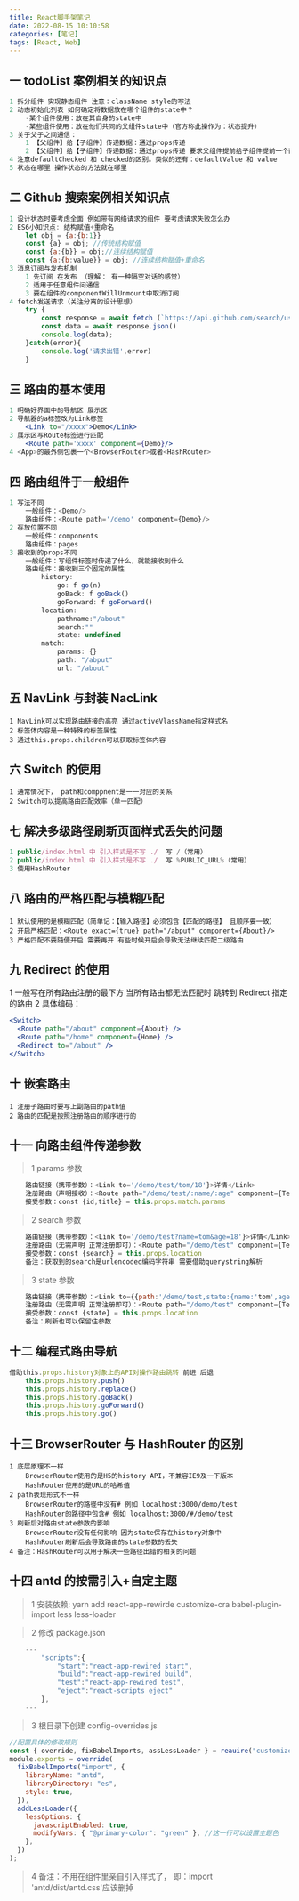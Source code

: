 ```yaml
---
title: React脚手架笔记
date: 2022-08-15 10:10:58
categories: [笔记]
tags: [React, Web]
---
```


## 一 todoList 案例相关的知识点

```js
1 拆分组件 实现静态组件 注意：className style的写法
2 动态初始化列表 如何确定将数据放在哪个组件的state中？
    -某个组件使用：放在其自身的state中
    -某些组件使用：放在他们共同的父组件state中（官方称此操作为：状态提升）
3 关于父子之间通信：
    1 【父组件】给【子组件】传递数据：通过props传递
    2 【父组件】给【子组件】传递数据：通过props传递 要求父组件提前给子组件提前一个函数
4 注意defaultChecked 和 checked的区别。类似的还有：defaultValue 和 value
5 状态在哪里 操作状态的方法就在哪里
```

## 二 Github 搜索案例相关知识点

```jsx
1 设计状态时要考虑全面 例如带有网络请求的组件 要考虑请求失败怎么办
2 ES6小知识点: 结构赋值+重命名
    let obj = {a:{b:1}}
    const {a} = obj; //传统结构赋值
    const {a:{b}} = obj;//连续结构赋值
    const {a:{b:value}} = obj; //连续结构赋值+重命名
3 消息订阅与发布机制
    1 先订阅 在发布 （理解： 有一种隔空对话的感觉）
    2 适用于任意组件问通信
    3 要在组件的componentWillUnmount中取消订阅
4 fetch发送请求（关注分离的设计思想）
    try {
        const response = await fetch (`https://api.github.com/search/users?q=${keyWord}`)
        const data = await response.json()
        console.log(data);
    }catch(error){
        console.log('请求出错',error)
    }
```

## 三 路由的基本使用

```jsx
1 明确好界面中的导航区 展示区
2 导航器的a标签改为Link标签
    <Link to="/xxxx">Demo</Link>
3 展示区写Route标签进行匹配
    <Route path='xxxx' component={Demo}/>
4 <App>的最外侧包裹一个<BrowserRouter>或者<HashRouter>
```

## 四 路由组件于一般组件

```jsx
1 写法不同
    一般组件：<Demo/>
    路由组件：<Route path='/demo' component={Demo}/>
2 存放位置不同
    一般组件：components
    路由组件：pages
3 接收到的props不同
    一般组件：写组件标签时传递了什么，就能接收到什么
    路由组件：接收到三个固定的属性
        history:
            go: f go(n)
            goBack: f goBack()
            goForward: f goForward()
        location:
            pathname:"/about"
            search:""
            state: undefined
        match:
            params: {}
            path: "/abput"
            url: "/about"
```

## 五 NavLink 与封装 NacLink

    1 NavLink可以实现路由链接的高亮 通过activeVlassName指定样式名
    2 标签体内容是一种特殊的标签属性
    3 通过this.props.children可以获取标签体内容

## 六 Switch 的使用

    1 通常情况下， path和comppnent是一一对应的关系
    2 Switch可以提高路由匹配效率（单一匹配）

## 七 解决多级路径刷新页面样式丢失的问题

```js
1 public/index.html 中 引入样式是不写 ./  写 /（常用）
2 public/index.html 中 引入样式是不写 ./  写 %PUBLIC_URL%（常用）
3 使用HashRouter
```

## 八 路由的严格匹配与模糊匹配

    1 默认使用的是模糊匹配（简单记：【输入路径】必须包含【匹配的路径】 且顺序要一致）
    2 开启严格匹配：<Route exact={true} path="/abput" component={About}/>
    3 严格匹配不要随便开启 需要再开 有些时候开启会导致无法继续匹配二级路由

## 九 Redirect 的使用

1 一般写在所有路由注册的最下方 当所有路由都无法匹配时 跳转到 Redirect 指定的路由
2 具体编码：

```jsx
<Switch>
  <Route path="/about" component={About} />
  <Route path="/home" component={Home} />
  <Redirect to="/about" />
</Switch>
```

## 十 嵌套路由

    1 注册子路由时要写上副路由的path值
    2 路由的匹配是按照注册路由的顺序进行的

## 十一 向路由组件传递参数

> 1 params 参数

```jsx
    路由链接（携带参数）：<Link to='/demo/test/tom/18'}>详情</Link>
    注册路由（声明接收）：<Route path="/demo/test/:name/:age" component={Test}>
    接受参数：const {id,title} = this.props.match.params
```

> 2 search 参数

```jsx
    路由链接（携带参数）：<Link to='/demo/test?name=tom&age=18'}>详情</Link>
    注册路由（无需声明 正常注册即可）：<Route path="/demo/test" component={Test}>
    接受参数：const {search} = this.props.location
    备注：获取到的search是urlencoded编码字符串 需要借助querystring解析
```

> 3 state 参数

```jsx
    路由链接（携带参数）：<Link to={{path:'/demo/test,state:{name:'tom',age:18}}}>详情</Link>
    注册路由（无需声明 正常注册即可）：<Route path="/demo/test" component={Test}>
    接受参数：const {state} = this.props.location
    备注：刷新也可以保留住参数
```

## 十二 编程式路由导航

```jsx
借助this.props.history对象上的API对操作路由跳转 前进 后退
    this.props.history.push()
    this.props.history.replace()
    this.props.history.goBack()
    this.props.history.goForward()
    this.props.history.go()
```

## 十三 BrowserRouter 与 HashRouter 的区别

    1 底层原理不一样
        BrowserRouter使用的是H5的history API，不兼容IE9及一下版本
        HashRouter使用的是URL的哈希值
    2 path表现形式不一样
        BrowserRouter的路径中没有# 例如 localhost:3000/demo/test
        HashRouter的路径中包含# 例如 localhost:3000/#/demo/test
    3 刷新后对路由state参数的影响
        BrowserRouter没有任何影响 因为state保存在history对象中
        HashRouter刷新后会导致路由的state参数的丢失
    4 备注：HashRouter可以用于解决一些路径出错的相关的问题

## 十四 antd 的按需引入+自定主题

> 1 安装依赖: yarn add react-app-rewirde customize-cra babel-plugin-import less less-loader

> 2 修改 package.json

```jsx
    ---
        "scripts":{
            "start":"react-app-rewired start",
            "build":"react-app-rewired build",
            "test":"react-app-rewired test",
            "eject":"react-scripts eject"
        },
    ---
```

> 3 根目录下创建 config-overrides.js

```jsx
//配置具体的修改规则
const { override, fixBabelImports, assLessLoader } = reauire("customize-cra");
module.exports = override(
  fixBabelImports("import", {
    libraryName: "antd",
    libraryDirectory: "es",
    style: true,
  }),
  addLessLoader({
    lessOptions: {
      javascriptEnabled: true,
      modifyVars: { "@primary-color": "green" }, //这一行可以设置主题色
    },
  })
);
```

> 4 备注：不用在组件里亲自引入样式了， 即：import 'antd/dist/antd.css'应该删掉
